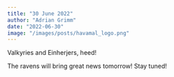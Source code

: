```yaml
---
title: "30 June 2022"
author: "Adrian Grimm"
date: "2022-06-30"
image: "/images/posts/havamal_logo.png"
---
```


Valkyries and Einherjers, heed!

The ravens will bring great news tomorrow! Stay tuned!